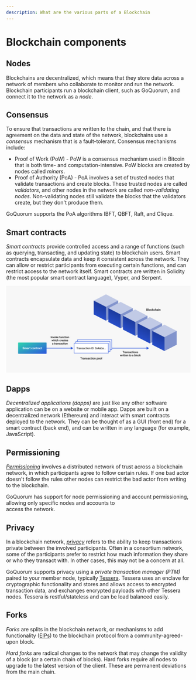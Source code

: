 ```yaml
---
description: What are the various parts of a Blockchain
---
```


# Blockchain components

## Nodes

Blockchains are decentralized, which means that they store data across a network of members who collaborate to monitor
and run the network.
Blockchain participants run a blockchain client, such as GoQuorum, and connect it to the network as a *node*.

## Consensus

To ensure that transactions are written to the chain, and that there is agreement on the data and state of the network,
blockchains use a *consensus* mechanism that is a fault-tolerant.
Consensus mechanisms include:

* Proof of Work (PoW) - PoW is a consensus mechanism used in Bitcoin that is both time- and computation-intensive.
  PoW blocks are created by nodes called *miners*.
* Proof of Authority (PoA) - PoA involves a set of trusted nodes that validate transactions and create blocks.
  These trusted nodes are called *validators*, and other nodes in the network are called *non-validating nodes*.
  Non-validating nodes still validate the blocks that the validators create, but they don't produce them.

GoQuorum supports the PoA algorithms IBFT, QBFT, Raft, and Clique.

## Smart contracts

*Smart contracts* provide controlled access and a range of functions (such as querying, transacting, and updating state)
to blockchain users.
Smart contracts encapsulate data and keep it consistent across the network.
They can allow or restrict participants from executing certain functions, and can restrict access to the network itself.
Smart contracts are written in Solidity (the most popular smart contract language), Vyper, and Serpent.

![Blockchain](../../images/smart-contract-tx.png)

## Dapps

*Decentralized applications (dapps)* are just like any other software application can be on a website or mobile app.
Dapps are built on a decentralized network (Ethereum) and interact with smart contracts deployed to the network.
They can be thought of as a GUI (front end) for a smart contract (back end), and can be written in any language (for example,
JavaScript).

## Permissioning

[*Permissioning*](https://docs.goquorum.consensys.net/en/latest/Concepts/Permissioning/PermissionsOverview/) involves a
distributed network of trust across a blockchain network, in which participants agree to follow certain rules.
If one bad actor doesn't follow the rules other nodes can restrict the bad actor from writing to the blockchain.

GoQuorum has support for node permissioning and account permissioning, allowing only specific nodes and accounts to\
access the network.

## Privacy

In a blockchain network, [*privacy*](https://docs.goquorum.consensys.net/en/latest/Concepts/Privacy/Privacy/) refers to
the ability to keep transactions private between the involved participants.
Often in a consortium network, some of the participants prefer to restrict how much information they share or who they
transact with.
In other cases, this may not be a concern at all.

GoQuorum supports privacy using a *private transaction manager (PTM)* paired to your member node, typically
[Tessera](https://docs.tessera.consensys.net/en/stable/).
Tessera uses an enclave for cryptographic functionality and stores and allows access to encrypted transaction data, and
exchanges encrypted payloads with other Tessera nodes.
Tessera is restful/stateless and can be load balanced easily.

## Forks

*Forks* are splits in the blockchain network, or mechanisms to add functionality ([EIPs](https://eips.ethereum.org/)) to
the blockchain protocol from a community-agreed-upon block.

*Hard forks* are radical changes to the network that may change the validity of a block (or a certain chain of blocks).
Hard forks require all nodes to upgrade to the latest version of the client.
These are permanent deviations from the main chain.

